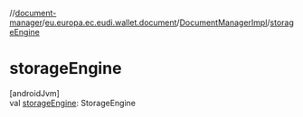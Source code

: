 //[document-manager](../../../index.md)/[eu.europa.ec.eudi.wallet.document](../index.md)/[DocumentManagerImpl](index.md)/[storageEngine](storage-engine.md)

# storageEngine

[androidJvm]\
val [storageEngine](storage-engine.md): StorageEngine
